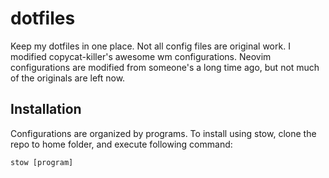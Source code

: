 # dotfiles

Keep my dotfiles in one place. Not all config files are original work.
I modified copycat-killer's awesome wm configurations. Neovim configurations
are modified from someone's a long time ago, but not much of the originals are
left now.

## Installation
Configurations are organized by programs. To install using stow, clone the repo
to home folder, and execute following command:

```
stow [program]
```
